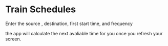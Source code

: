 # Train Schedules

Enter the source , destination, first start time, and frequency

the app will calculate the next avaliable time for you once you refresh your screen.